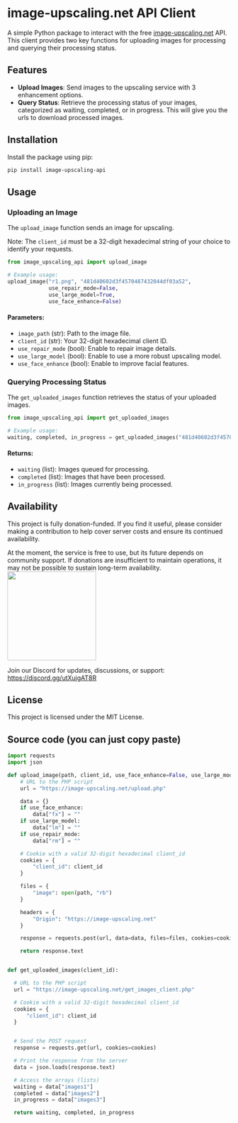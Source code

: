 # image-upscaling.net API Client

A simple Python package to interact with the free [image-upscaling.net](https://image-upscaling.net/) API. This client provides two key functions for uploading images for processing and querying their processing status.

## Features

- **Upload Images**: Send images to the upscaling service with 3 enhancement options.
- **Query Status**: Retrieve the processing status of your images, categorized as waiting, completed, or in progress. This will give you the urls to download processed images.

## Installation

Install the package using pip:

```bash
pip install image-upscaling-api
```

## Usage

### Uploading an Image

The `upload_image` function sends an image for upscaling.

Note: The `client_id` must be a 32-digit hexadecimal string of your choice to identify your requests.

```python
from image_upscaling_api import upload_image

# Example usage:
upload_image("r1.png", "481d40602d3f4570487432044df03a52", 
             use_repair_mode=False, 
             use_large_model=True, 
             use_face_enhance=False)
```

#### Parameters:
- `image_path` (str): Path to the image file.
- `client_id` (str): Your 32-digit hexadecimal client ID.
- `use_repair_mode` (bool): Enable to repair image details.
- `use_large_model` (bool): Enable to use a more robust upscaling model.
- `use_face_enhance` (bool): Enable to improve facial features.

### Querying Processing Status

The `get_uploaded_images` function retrieves the status of your uploaded images.

```python
from image_upscaling_api import get_uploaded_images

# Example usage:
waiting, completed, in_progress = get_uploaded_images("481d40602d3f4570487432044df03a52")
```

#### Returns:
- `waiting` (list): Images queued for processing.
- `completed` (list): Images that have been processed.
- `in_progress` (list): Images currently being processed.

## Availability
This project is fully donation-funded. If you find it useful, please consider making a contribution to help cover server costs and ensure its continued availability.

At the moment, the service is free to use, but its future depends on community support. If donations are insufficient to maintain operations, it may not be possible to sustain long-term availability.<br>
[<img src="https://image-upscaling.net/assets/images/pypl_donate.png" width=200>](https://www.paypal.com/donate/?hosted_button_id=KY3Q56VU53WJ2)

Join our Discord for updates, discussions, or support: https://discord.gg/utXujgAT8R

## License

This project is licensed under the MIT License.



## Source code (you can just copy paste)
```Python
import requests
import json

def upload_image(path, client_id, use_face_enhance=False, use_large_model=True, use_repair_mode=False):
    # URL to the PHP script
    url = "https://image-upscaling.net/upload.php"

    data = {}
    if use_face_enhance:
        data["fx"] = ""
    if use_large_model:
        data["lm"] = ""
    if use_repair_mode:
        data["rm"] = ""

    # Cookie with a valid 32-digit hexadecimal client_id
    cookies = {
        "client_id": client_id
    }

    files = {
        "image": open(path, "rb")
    }

    headers = {
        "Origin": "https://image-upscaling.net"
    }

    response = requests.post(url, data=data, files=files, cookies=cookies, headers=headers)

    return response.text


def get_uploaded_images(client_id):

  # URL to the PHP script
  url = "https://image-upscaling.net/get_images_client.php"

  # Cookie with a valid 32-digit hexadecimal client_id
  cookies = {
      "client_id": client_id
  }


  # Send the POST request
  response = requests.get(url, cookies=cookies)

  # Print the response from the server
  data = json.loads(response.text)

  # Access the arrays (lists)
  waiting = data["images1"]
  completed = data["images2"]
  in_progress = data["images3"]

  return waiting, completed, in_progress
  
  
```
